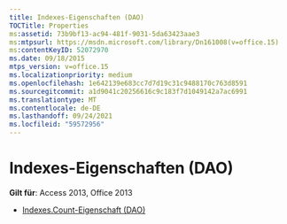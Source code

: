 ```yaml
---
title: Indexes-Eigenschaften (DAO)
TOCTitle: Properties
ms:assetid: 73b9bf13-ac94-481f-9031-5da63423aae3
ms:mtpsurl: https://msdn.microsoft.com/library/Dn161008(v=office.15)
ms:contentKeyID: 52072970
ms.date: 09/18/2015
mtps_version: v=office.15
ms.localizationpriority: medium
ms.openlocfilehash: 1e642139e683cc7d7d19c31c9488170c763d8591
ms.sourcegitcommit: a1d9041c20256616c9c183f7d1049142a7ac6991
ms.translationtype: MT
ms.contentlocale: de-DE
ms.lasthandoff: 09/24/2021
ms.locfileid: "59572956"
---
```

# <a name="indexes-properties-dao"></a>Indexes-Eigenschaften (DAO)

**Gilt für**: Access 2013, Office 2013

- [Indexes.Count-Eigenschaft (DAO)](indexes-count-property-dao.md)

